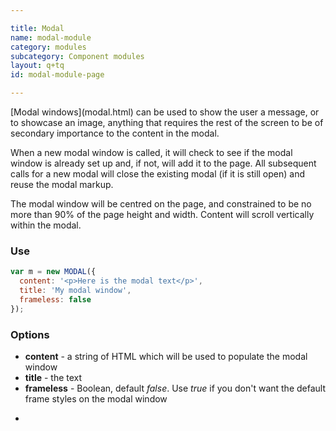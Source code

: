 ```yaml
---

title: Modal
name: modal-module
category: modules
subcategory: Component modules
layout: q+tq
id: modal-module-page

---
```


<p class="lead">[Modal windows](modal.html) can be used to show the user a message, or to showcase an image, anything that requires the rest of the screen to be of secondary importance to the content in the modal.</p>

When a new modal window is called, it will check to see if the modal window is already set up and, if not, will add it to the page. All subsequent calls for a new modal will close the existing modal (if it is still open) and reuse the modal markup.

The modal window will be centred on the page, and constrained to be no more than 90% of the page height and width. Content will scroll vertically within the modal.

### Use

```javascript
var m = new MODAL({
  content: '<p>Here is the modal text</p>',
  title: 'My modal window',
  frameless: false
});
```

### Options

 * **content** - a string of HTML which will be used to populate the modal window
 * **title** - the text
 * **frameless** - Boolean, default _false_. Use _true_ if you don't want the default frame styles on the modal window


-